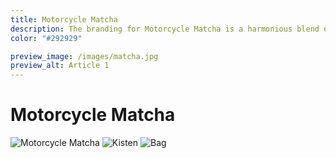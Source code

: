 ```yaml
---
title: Motorcycle Matcha
description: The branding for Motorcycle Matcha is a harmonious blend of minimalist Japanese design and the rugged spirit of motorcycle culture. Inspired by vintage Japanese motorcycle advertisements, the visual identity strikes a balance between the purity of tea culture and the thrill of discovery.
color: "#292929"

preview_image: /images/matcha.jpg
preview_alt: Article 1
---
```


# Motorcycle Matcha

![Motorcycle Matcha](/images/matcha.jpg)
![Kisten](/images/kisten.jpg)
![Bag](/images/bag.jpg)

